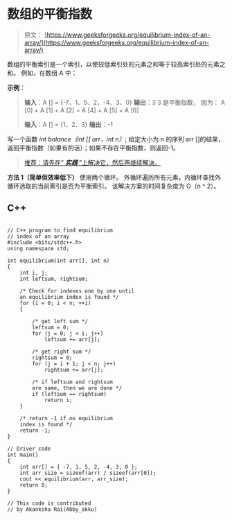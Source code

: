 # 数组的平衡指数

> 原文： [https://www.geeksforgeeks.org/equilibrium-index-of-an-array/](https://www.geeksforgeeks.org/equilibrium-index-of-an-array/)

数组的平衡索引是一个索引，以使较低索引处的元素之和等于较高索引处的元素之和。 例如，在数组 A 中：

**示例**：

> **输入**：A [] = {-7、1、5、2，-4、3、0}
> **输出**：3
> 3 是平衡指数， 因为：
> A [0] + A [1] + A [2] = A [4] + A [5] + A [6]
> 
> **输入**：A [] = {1、2、3}
> **输出**：-1

写一个函数 *int balance（int [] arr，int n）*; 给定大小为 n 的序列 arr []的结果，返回平衡指数（如果有的话）；如果不存在平衡指数，则返回-1。

> [推荐：请先在“ ***实践*** ”上解决它，然后再继续解决。](https://practice.geeksforgeeks.org/problems/equilibrium-point/0)

**方法 1（简单但效率低下）**
使用两个循环。 外循环遍历所有元素，内循环查找外循环选取的当前索引是否为平衡索引。 该解决方案的时间复杂度为 O（n ^ 2）。

## C++ 

```

// C++ program to find equilibrium 
// index of an array 
#include <bits/stdc++.h> 
using namespace std; 

int equilibrium(int arr[], int n) 
{ 
    int i, j; 
    int leftsum, rightsum; 

    /* Check for indexes one by one until  
    an equilibrium index is found */
    for (i = 0; i < n; ++i)  
    {      

        /* get left sum */
        leftsum = 0;  
        for (j = 0; j < i; j++) 
            leftsum += arr[j]; 

        /* get right sum */
        rightsum = 0;  
        for (j = i + 1; j < n; j++) 
            rightsum += arr[j]; 

        /* if leftsum and rightsum   
        are same, then we are done */
        if (leftsum == rightsum) 
            return i; 
    } 

    /* return -1 if no equilibrium  
    index is found */
    return -1; 
} 

// Driver code 
int main() 
{ 
    int arr[] = { -7, 1, 5, 2, -4, 3, 0 }; 
    int arr_size = sizeof(arr) / sizeof(arr[0]); 
    cout << equilibrium(arr, arr_size); 
    return 0; 
} 

// This code is contributed  
// by Akanksha Rai(Abby_akku) 

```